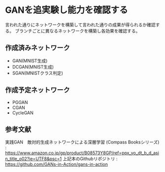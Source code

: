 # GANを追実験し能力を確認する

言われた通りにネットワークを構築して言われた通りの成果が得られるか確認する。
ブランチごとに異なるネットワークを構築し各効果を確認する。

## 作成済みネットワーク

- GAN(MNIST生成)
- DCGAN(MNIST生成)
- SGAN(MNISTクラス判定)

## 作成予定ネットワーク

- PGGAN
- CGAN
- CycleGAN

## 参考文献

実践GAN　敵対的生成ネットワークによる深層学習 (Compass Booksシリーズ) : <https://www.amazon.co.jp/gp/product/B08573Y8GP/ref=ppx_yo_dt_b_d_asin_title_o02?ie=UTF8&psc=1>
上記本のGithubリポジトリ : <https://github.com/GANs-in-Action/gans-in-action>